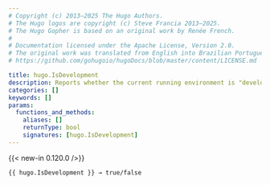 ```yaml
---
# Copyright (c) 2013–2025 The Hugo Authors.
# The Hugo logos are copyright (c) Steve Francia 2013–2025.
# The Hugo Gopher is based on an original work by Renée French.
#
# Documentation licensed under the Apache License, Version 2.0.
# The original work was translated from English into Brazilian Portuguese.
# https://github.com/gohugoio/hugoDocs/blob/master/content/LICENSE.md

title: hugo.IsDevelopment
description: Reports whether the current running environment is "development".
categories: []
keywords: []
params:
  functions_and_methods:
    aliases: []
    returnType: bool
    signatures: [hugo.IsDevelopment]
---
```


{{< new-in 0.120.0 />}}

```go-html-template
{{ hugo.IsDevelopment }} → true/false
```
